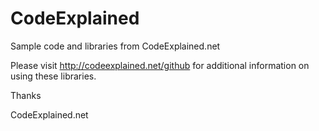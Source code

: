 CodeExplained
=============

Sample code and libraries from CodeExplained.net

Please visit http://codeexplained.net/github for additional information on using these libraries.

Thanks

CodeExplained.net
